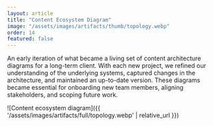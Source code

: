 ```yaml
---
layout: article
title: "Content Ecosystem Diagram"
image: "/assets/images/artifacts/thumb/topology.webp"
order: 14
featured: false
---
```



An early iteration of what became a living set of content architecture diagrams for a long-term client. With each new project, we refined our understanding of the underlying systems, captured changes in the architecture, and maintained an up-to-date version. These diagrams became essential for onboarding new team members, aligning stakeholders, and scoping future work. 

![Content ecosystem diagram]({{ '/assets/images/artifacts/full/topology.webp' | relative_url }})